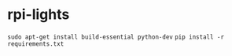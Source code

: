 rpi-lights
==========


`sudo apt-get install build-essential python-dev`
`pip install -r requirements.txt`
